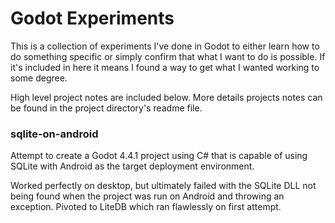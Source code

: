 # Godot Experiments

This is a collection of experiments I've done in Godot to either learn how to do something specific or simply confirm that what I want to do is possible. If it's included in here it means I found a way to get what I wanted working to some degree.

High level project notes are included below. More details projects notes can be found in the project directory's readme file.

### sqlite-on-android

Attempt to create a Godot 4.4.1 project using C# that is capable of using SQLite with Android as the target deployment environment.

Worked perfectly on desktop, but ultimately failed with the SQLite DLL not being found when the project was run on Android and throwing an exception. Pivoted to LiteDB which ran flawlessly on first attempt.